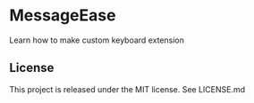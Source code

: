 MessageEase
=========
Learn how to make custom keyboard extension


License
--
This project is released under the MIT license. See LICENSE.md
